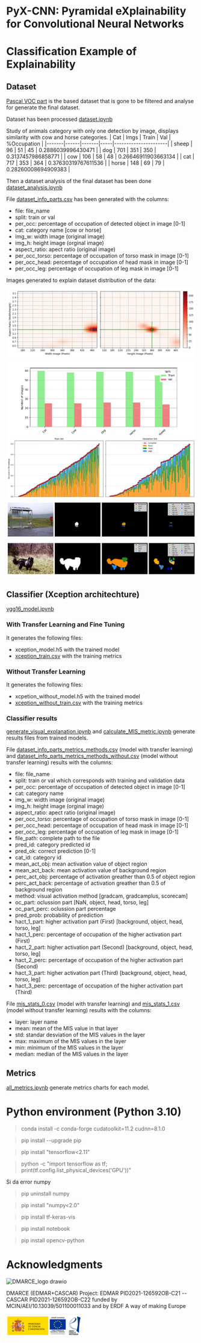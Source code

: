 # PyX-CNN: Pyramidal eXplainability for Convolutional Neural Networks


# Classification Example of Explainability

## Dataset

[Pascal VOC part](http://roozbehm.info/pascal-parts/pascal-parts.html) is the based dataset that is gone to be filtered and analyse for generate the final dataset.

Dataset has been processed
[dataset.ipynb](https://github.com/uleroboticsgroup/PyX-CNN/blob/main/dataset.ipynb)

Study of animals category with only one detection by image, displays similarity with cow and horse categories.
| Cat   | Imgs | Train | Val | %Occupation          |
|-------|------|-------|-----|----------------------|
| sheep | 96   | 51    | 45  | 0.2886039996430471  |
| dog   | 701  | 351   | 350 | 0.3137457986858771  |
| cow   | 106  | 58    | 48  | 0.26646911903663134 |
| cat   | 717  | 353   | 364 | 0.37630319767611536 |
| horse | 148  | 69    | 79  | 0.28260008694909383 |

Then a dataset analysis of the final dataset has been done
[dataset_analysis.ipynb](https://github.com/uleroboticsgroup/PyX-CNN/blob/main/dataset_analysis.ipynb)

File [dataset_info_parts.csv](https://github.com/uleroboticsgroup/PyX-CNN/blob/main/dataset_info_parts.csv) has been generated with the columns:
- file: file_name
- split: train or val
- per_occ: percentage of occupation of detected object in image [0-1]
- cat: category name [cow or horse]
- img_w: width image (original image)
- img_h: height image (orginal image)
- aspect_ratio: apect ratio (original image)
- per_occ_torso: percentage of occupation of torso mask in image [0-1]
- per_occ_head: percentage of occupation of head mask in image [0-1]
- per_occ_leg: percentage of occupation of leg mask in image [0-1]

Images generated to explain dataset distribution of the data:

![dataset_ratios](https://github.com/uleroboticsgroup/PyX-CNN/blob/main/images/dataset_ratios.png)
![dataset_splits](https://github.com/uleroboticsgroup/PyX-CNN/blob/main/images/dataset_splits.png)
![parts_occupation](https://github.com/uleroboticsgroup/PyX-CNN/blob/main/images/parts_occupation.png)
![parts_sample_cow](https://github.com/uleroboticsgroup/PyX-CNN/blob/main/images/parts_sample_cow.png)
![parts_sample_horse](https://github.com/uleroboticsgroup/PyX-CNN/blob/main/images/parts_sample_horse.png)


## Classifier (Xception architechture)

[vgg16_model.ipynb](https://github.com/uleroboticsgroup/PyX-CNN/blob/main/xception_model.ipynb)


### With Transfer Learning and Fine Tuning

It generates the following files:
- xception_model.h5 with the trained model
- [xception_train.csv](https://github.com/uleroboticsgroup/PyX-CNN/blob/main/xception_train.csv) with the training metrics

### Without Transfer Learning

It generates the following files:
- xcpetion_without_model.h5 with the trained model
- [xception_without_train.csv](https://github.com/uleroboticsgroup/PyX-CNN/blob/main/xception_without_train.csv) with the training metrics

### Classifier results

[generate_visual_explanation.ipynb](https://github.com/uleroboticsgroup/PyX-CNN/blob/main/generate_visual_explanation.ipynb) and [calculate_MIS_metric.ipynb](https://github.com/uleroboticsgroup/PyX-CNN/blob/main/calculate_MIS_metric.ipynb) generate results files from trained models.

File [dataset_info_parts_metrics_methods.csv](https://github.com/uleroboticsgroup/PyX-CNN/blob/main/dataset_info_parts_metrics_methods.csv) (model with transfer learning) and [dataset_info_parts_metrics_methods_without.csv](https://github.com/uleroboticsgroup/PyX-CNN/blob/main/dataset_info_parts_metrics_methods_without.csv) (model without transfer learning) results with the columns:
- file: file_name
- split: train or val which corresponds with training and validation data
- per_occ: percentage of occupation of detected object in image [0-1]
- cat: category name
- img_w: width image (original image)
- img_h: height image (orginal image)
- aspect_ratio: apect ratio (original image)
- per_occ_torso: percentage of occupation of torso mask in image [0-1]
- per_occ_head: percentage of occupation of head mask in image [0-1]
- per_occ_leg: percentage of occupation of leg mask in image [0-1]
- file_path: complete path to the file
- pred_id: category predicted id
- pred_ok: correct prediction [0-1]
- cat_id: category id
- mean_act_obj: mean activation value of object region
- mean_act_back: mean activation value of background region
- perc_act_obj: percentage of activation greather than 0.5 of object region
- perc_act_back: percentage of activation greather than 0.5 of background region
- method: visual activation method [gradcam, gradcamplus, scorecam]
- oc_part: oclussion part [NaN, object, head, torso, leg]
- oc_part_perc: oclussion part percentage
- pred_prob: probability of prediction
- hact_1_part: higher activation part (First) [background, object, head, torso, leg]
- hact_1_perc: percentage of occupation of the higher activation part (First)
- hact_2_part: higher activation part (Second) [background, object, head, torso, leg]
- hact_2_perc: percentage of occupation of the higher activation part (Second)
- hact_3_part: higher activation part (Third) [background, object, head, torso, leg]
- hact_3_perc: percentage of occupation of the higher activation part (Third)


File [mis_stats_0.csv](https://github.com/uleroboticsgroup/PyX-CNN/blob/main/mis_stats_0.csv) (model with transfer learning) and [mis_stats_1.csv](https://github.com/uleroboticsgroup/PyX-CNN/blob/main/mis_stats_1.csv) (model without transfer learning) results with the columns:
- layer: layer name
- mean: mean of the MIS value in that layer
- std: standar desviation of the MIS values in the layer
- max: maximum of the MIS values in the layer
- min: minimum of the MIS values in the layer
- median: median of the MIS values in the layer

## Metrics

[all_metrics.ipynb](https://github.com/uleroboticsgroup/PyX-CNN/blob/main/all_metrics.ipynb) generate metrics charts for each model.

# Python environment (Python 3.10)

> conda install -c conda-forge cudatoolkit=11.2 cudnn=8.1.0

> pip install --upgrade pip

> pip install "tensorflow<2.11"

> python -c "import tensorflow as tf; print(tf.config.list_physical_devices('GPU'))"

Si da error numpy
> pip uninstall numpy

> pip install "numpy<2.0"

> pip install tf-keras-vis

> pip install notebook

> pip install opencv-python


# Acknowledgments

<img src="https://user-images.githubusercontent.com/3810011/192087445-9aa45366-1fec-41f5-a7c9-fa612901ecd9.png" alt="DMARCE_logo drawio" width="200"/>

DMARCE (EDMAR+CASCAR) Project: EDMAR PID2021-126592OB-C21 -- CASCAR PID2021-126592OB-C22 funded by MCIN/AEI/10.13039/501100011033 and by ERDF A way of making Europe

<img src="https://raw.githubusercontent.com/DMARCE-PROJECT/DMARCE-PROJECT.github.io/main/logos/micin-uefeder-aei.png" alt="DMARCE_EU eu_logo" width="200"/>
